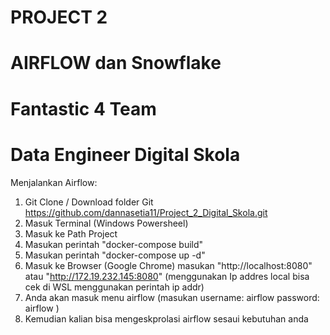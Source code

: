 # PROJECT 2
# AIRFLOW dan Snowflake
# Fantastic 4 Team
# Data Engineer Digital Skola

Menjalankan Airflow:
1. Git Clone / Download folder Git https://github.com/dannasetia11/Project_2_Digital_Skola.git
2. Masuk Terminal (Windows Powersheel)
3. Masuk ke Path Project
4. Masukan perintah "docker-compose build"
5. Masukan perintah "docker-compose up -d"
6. Masuk ke Browser (Google Chrome) masukan "http://localhost:8080" atau "http://172.19.232.145:8080" (menggunakan Ip addres local bisa cek di WSL menggunakan perintah ip addr)
7. Anda akan masuk menu airflow (masukan username: airflow password: airflow )
8. Kemudian kalian bisa mengeskprolasi airflow sesaui kebutuhan anda

